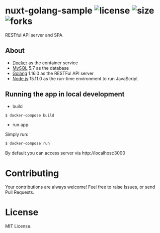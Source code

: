 # nuxt-golang-sample ![license](https://img.shields.io/github/license/nagaokayuji/nuxt-golang) ![size](https://img.shields.io/github/languages/code-size/nagaokayuji/nuxt-golang) ![forks](https://img.shields.io/github/forks/nagaokayuji/nuxt-golang) 

RESTful API server and SPA.

## About

- [Docker](https://www.docker.com/) as the container service
- [MySQL](https://www.mysql.com/) 5.7 as the database
- [Golang](https://golang.org/) 1.16.0 as the RESTFul API server
- [Node.js](https://nodejs.org/en/) 15.11.0 as the run-time environment to run JavaScript

## Running the app in local development

- build

```sh
$ docker-compose build
```

- run app

Simply run:

```sh
$ docker-compose run
```

By default you can access server via http://localhost:3000

# Contributing

Your contributions are always welcome!
Feel free to raise Issues, or send Pull Requests.

# License

MIT License.
